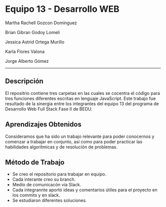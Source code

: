 # Equipo 13 - Desarrollo WEB


Martha Rachell Gozcon Domínguez

Brian Gibran Godoy Lomelí

Jessica Astrid Ortega Murillo

Karla Flores Valona

Jorge Alberto Gómez

-------------------------------------------------------
## Descripción

El repositrio contiene tres carpetas en las cuales se cocentra el código para tres funciones diferentes escritas en lenguaje JavaScript.
Este trabajo fue resultado de la sinergia entre los integrantes del equipo 13 del programa de Desarrollo Web Full Stack Fase II de BEDU. 

## Aprendizajes Obtenidos

Consideramos que ha sido un trabajo relevante para poder conocernos y comenzar a trabajar en conjunto, así como para poder practicar las habilidades algorítmicas y de resolución de problemas.

## Método de Trabajo

* Se creo el repositorio para trabajar en equipo.
* Cada interante creo su branch.
* Medio de comunicacón via Slack.
* Cada integrannte aportó ideas y comentarios útiles para el proyecto en los commits y en slack.
* Se estudiaron diferentes soluciones.
